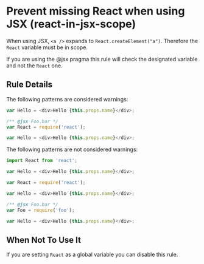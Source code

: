 # Prevent missing React when using JSX (react-in-jsx-scope)

When using JSX, `<a />` expands to `React.createElement("a")`. Therefore the
`React` variable must be in scope.

If you are using the @jsx pragma this rule will check the designated variable and not the `React` one.

## Rule Details

The following patterns are considered warnings:

```js
var Hello = <div>Hello {this.props.name}</div>;
```

```js
/** @jsx Foo.bar */
var React = require('react');

var Hello = <div>Hello {this.props.name}</div>;
```

The following patterns are not considered warnings:

```js
import React from 'react';

var Hello = <div>Hello {this.props.name}</div>;
```

```js
var React = require('react');

var Hello = <div>Hello {this.props.name}</div>;
```

```js
/** @jsx Foo.bar */
var Foo = require('foo');

var Hello = <div>Hello {this.props.name}</div>;
```

## When Not To Use It

If you are setting `React` as a global variable you can disable this rule.
